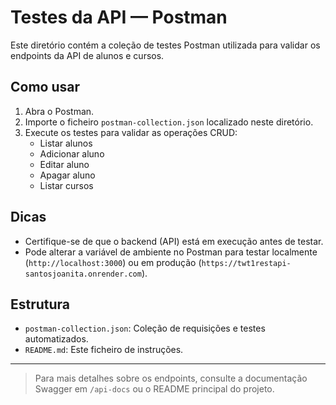 # Testes da API — Postman

Este diretório contém a coleção de testes Postman utilizada para validar os endpoints da API de alunos e cursos.

## Como usar

1. Abra o Postman.
2. Importe o ficheiro `postman-collection.json` localizado neste diretório.
3. Execute os testes para validar as operações CRUD:
   - Listar alunos
   - Adicionar aluno
   - Editar aluno
   - Apagar aluno
   - Listar cursos

## Dicas
- Certifique-se de que o backend (API) está em execução antes de testar.
- Pode alterar a variável de ambiente no Postman para testar localmente (`http://localhost:3000`) ou em produção (`https://twt1restapi-santosjoanita.onrender.com`).

## Estrutura
- `postman-collection.json`: Coleção de requisições e testes automatizados.
- `README.md`: Este ficheiro de instruções.

---

> Para mais detalhes sobre os endpoints, consulte a documentação Swagger em `/api-docs` ou o README principal do projeto.

